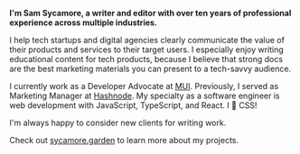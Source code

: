 **I'm Sam Sycamore, a writer and editor with over ten years of professional experience across multiple industries.**

I help tech startups and digital agencies clearly communicate the value of their products and services to their target users. I especially enjoy writing educational content for tech products, because I believe that strong docs are the best marketing materials you can present to a tech-savvy audience.

I currently work as a Developer Advocate at [MUI](https://mui.com). Previously, I served as Marketing Manager at [Hashnode](https://hashnode.com). My specialty as a software engineer is web development with JavaScript, TypeScript, and React. I 💙 CSS! 

I'm always happy to consider new clients for writing work.

Check out [sycamore.garden](https://sycamore.garden) to learn more about my projects.
